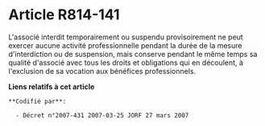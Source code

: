 # Article R814-141

L'associé interdit temporairement ou suspendu provisoirement ne peut exercer aucune activité professionnelle pendant la durée
de la mesure d'interdiction ou de suspension, mais conserve pendant le même temps sa qualité d'associé avec tous les droits
et obligations qui en découlent, à l'exclusion de sa vocation aux bénéfices professionnels.

**Liens relatifs à cet article**

	**Codifié par**:

	  - Décret n°2007-431 2007-03-25 JORF 27 mars 2007
